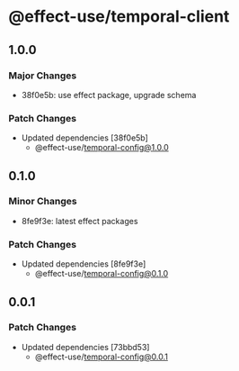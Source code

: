# @effect-use/temporal-client

## 1.0.0

### Major Changes

- 38f0e5b: use effect package, upgrade schema

### Patch Changes

- Updated dependencies [38f0e5b]
  - @effect-use/temporal-config@1.0.0

## 0.1.0

### Minor Changes

- 8fe9f3e: latest effect packages

### Patch Changes

- Updated dependencies [8fe9f3e]
  - @effect-use/temporal-config@0.1.0

## 0.0.1

### Patch Changes

- Updated dependencies [73bbd53]
  - @effect-use/temporal-config@0.0.1
